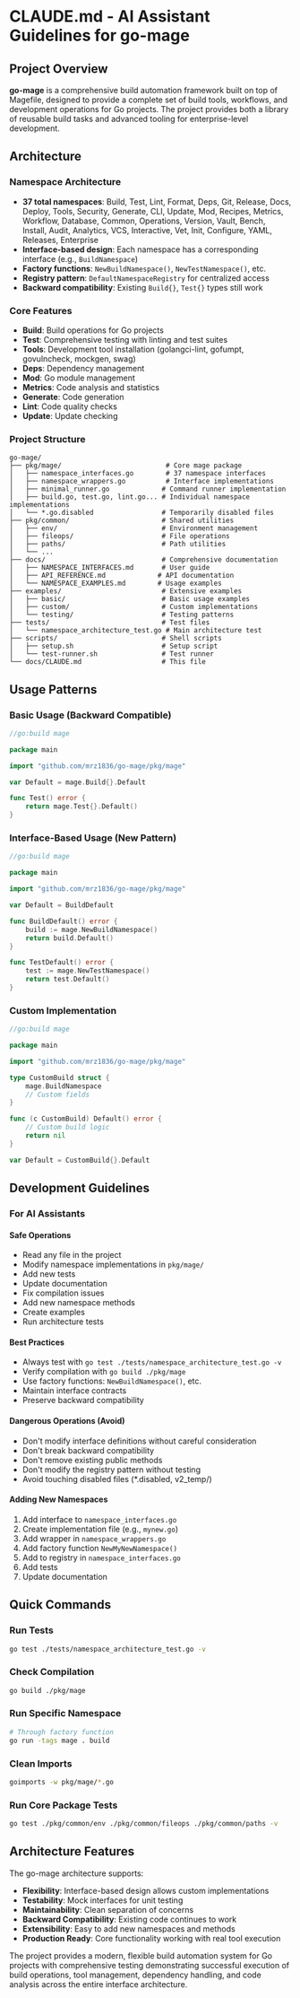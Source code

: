 # CLAUDE.md - AI Assistant Guidelines for go-mage

## Project Overview

**go-mage** is a comprehensive build automation framework built on top of Magefile, designed to provide a complete set of build tools, workflows, and development operations for Go projects. The project provides both a library of reusable build tasks and advanced tooling for enterprise-level development.

## Architecture

### Namespace Architecture
- **37 total namespaces**: Build, Test, Lint, Format, Deps, Git, Release, Docs, Deploy, Tools, Security, Generate, CLI, Update, Mod, Recipes, Metrics, Workflow, Database, Common, Operations, Version, Vault, Bench, Install, Audit, Analytics, VCS, Interactive, Vet, Init, Configure, YAML, Releases, Enterprise
- **Interface-based design**: Each namespace has a corresponding interface (e.g., `BuildNamespace`)
- **Factory functions**: `NewBuildNamespace()`, `NewTestNamespace()`, etc.
- **Registry pattern**: `DefaultNamespaceRegistry` for centralized access
- **Backward compatibility**: Existing `Build{}`, `Test{}` types still work

### Core Features
- **Build**: Build operations for Go projects
- **Test**: Comprehensive testing with linting and test suites  
- **Tools**: Development tool installation (golangci-lint, gofumpt, govulncheck, mockgen, swag)
- **Deps**: Dependency management
- **Mod**: Go module management
- **Metrics**: Code analysis and statistics
- **Generate**: Code generation
- **Lint**: Code quality checks
- **Update**: Update checking

### Project Structure

```
go-mage/
├── pkg/mage/                          # Core mage package
│   ├── namespace_interfaces.go        # 37 namespace interfaces
│   ├── namespace_wrappers.go          # Interface implementations
│   ├── minimal_runner.go             # Command runner implementation
│   ├── build.go, test.go, lint.go... # Individual namespace implementations
│   └── *.go.disabled                 # Temporarily disabled files
├── pkg/common/                       # Shared utilities
│   ├── env/                          # Environment management
│   ├── fileops/                      # File operations
│   ├── paths/                        # Path utilities
│   └── ...
├── docs/                             # Comprehensive documentation
│   ├── NAMESPACE_INTERFACES.md       # User guide
│   ├── API_REFERENCE.md             # API documentation
│   └── NAMESPACE_EXAMPLES.md        # Usage examples
├── examples/                         # Extensive examples
│   ├── basic/                        # Basic usage examples
│   ├── custom/                       # Custom implementations
│   └── testing/                      # Testing patterns
├── tests/                            # Test files
│   └── namespace_architecture_test.go # Main architecture test
├── scripts/                          # Shell scripts
│   ├── setup.sh                      # Setup script
│   └── test-runner.sh                # Test runner
└── docs/CLAUDE.md                    # This file
```

## Usage Patterns

### Basic Usage (Backward Compatible)
```go
//go:build mage

package main

import "github.com/mrz1836/go-mage/pkg/mage"

var Default = mage.Build{}.Default

func Test() error {
    return mage.Test{}.Default()
}
```

### Interface-Based Usage (New Pattern)
```go
//go:build mage

package main

import "github.com/mrz1836/go-mage/pkg/mage"

var Default = BuildDefault

func BuildDefault() error {
    build := mage.NewBuildNamespace()
    return build.Default()
}

func TestDefault() error {
    test := mage.NewTestNamespace()
    return test.Default()
}
```

### Custom Implementation
```go
//go:build mage

package main

import "github.com/mrz1836/go-mage/pkg/mage"

type CustomBuild struct {
    mage.BuildNamespace
    // Custom fields
}

func (c CustomBuild) Default() error {
    // Custom build logic
    return nil
}

var Default = CustomBuild{}.Default
```

## Development Guidelines

### For AI Assistants

#### Safe Operations
- Read any file in the project
- Modify namespace implementations in `pkg/mage/`
- Add new tests
- Update documentation
- Fix compilation issues
- Add new namespace methods
- Create examples
- Run architecture tests

#### Best Practices
- Always test with `go test ./tests/namespace_architecture_test.go -v`
- Verify compilation with `go build ./pkg/mage`
- Use factory functions: `NewBuildNamespace()`, etc.
- Maintain interface contracts
- Preserve backward compatibility

#### Dangerous Operations (Avoid)
- Don't modify interface definitions without careful consideration
- Don't break backward compatibility
- Don't remove existing public methods
- Don't modify the registry pattern without testing
- Avoid touching disabled files (*.disabled, v2_temp/)

#### Adding New Namespaces
1. Add interface to `namespace_interfaces.go`
2. Create implementation file (e.g., `mynew.go`)
3. Add wrapper in `namespace_wrappers.go`
4. Add factory function `NewMyNewNamespace()`
5. Add to registry in `namespace_interfaces.go`
6. Add tests
7. Update documentation

## Quick Commands

### Run Tests
```bash
go test ./tests/namespace_architecture_test.go -v
```

### Check Compilation
```bash
go build ./pkg/mage
```

### Run Specific Namespace
```bash
# Through factory function
go run -tags mage . build
```

### Clean Imports
```bash
goimports -w pkg/mage/*.go
```

### Run Core Package Tests
```bash
go test ./pkg/common/env ./pkg/common/fileops ./pkg/common/paths -v
```

## Architecture Features

The go-mage architecture supports:

- **Flexibility**: Interface-based design allows custom implementations
- **Testability**: Mock interfaces for unit testing  
- **Maintainability**: Clean separation of concerns
- **Backward Compatibility**: Existing code continues to work
- **Extensibility**: Easy to add new namespaces and methods
- **Production Ready**: Core functionality working with real tool execution

The project provides a modern, flexible build automation system for Go projects with comprehensive testing demonstrating successful execution of build operations, tool management, dependency handling, and code analysis across the entire interface architecture.